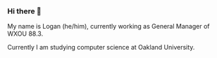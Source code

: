 ### Hi there 👋

My name is Logan (he/him), currently working as General Manager of WXOU 88.3.

Currently I am studying computer science at Oakland University.
